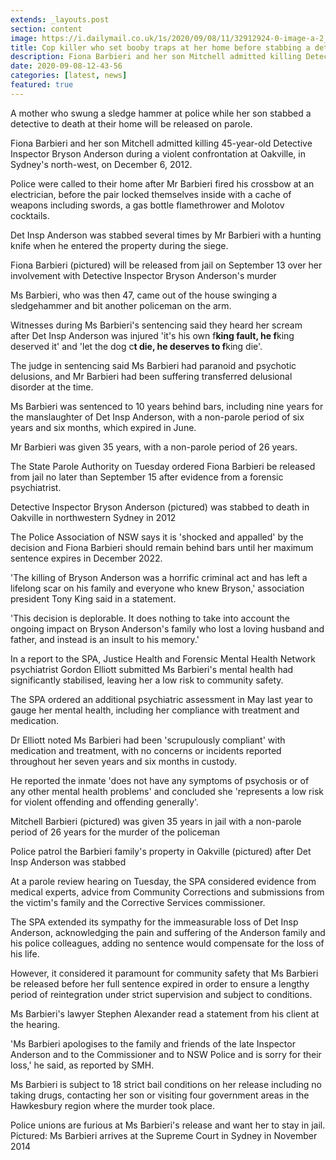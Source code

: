 ```yaml
---
extends: _layouts.post
section: content
image: https://i.dailymail.co.uk/1s/2020/09/08/11/32912924-0-image-a-2_1599562130280.jpg 
title: Cop killer who set booby traps at her home before stabbing a detective to death released from jail 
description: Fiona Barbieri and her son Mitchell admitted killing Detective Inspector Bryson Anderson during a violent confrontation at their home at Oakville, in Sydneys northwest, on December 6, 2012. 
date: 2020-09-08-12-43-56 
categories: [latest, news] 
featured: true 
--- 
```

A mother who swung a sledge hammer at police while her son stabbed a detective to death at their home will be released on parole. 

Fiona Barbieri and her son Mitchell admitted killing 45-year-old Detective Inspector Bryson Anderson during a violent confrontation at Oakville, in Sydney's north-west, on December 6, 2012.

Police were called to their home after Mr Barbieri fired his crossbow at an electrician, before the pair locked themselves inside with a cache of weapons including swords, a gas bottle flamethrower and Molotov cocktails. 

Det Insp Anderson was stabbed several times by Mr Barbieri with a hunting knife when he entered the property during the siege.

Fiona Barbieri (pictured) will be released from jail on September 13 over her involvement with Detective Inspector Bryson Anderson's murder

Ms Barbieri, who was then 47, came out of the house swinging a sledgehammer and bit another policeman on the arm.

Witnesses during Ms Barbieri's sentencing said they heard her scream after Det Insp Anderson was injured 'it's his own f**king fault, he f**king deserved it' and 'let the dog c**t die, he deserves to f**king die'.

The judge in sentencing said Ms Barbieri had paranoid and psychotic delusions, and Mr Barbieri had been suffering transferred delusional disorder at the time. 

Ms Barbieri was sentenced to 10 years behind bars, including nine years for the manslaughter of Det Insp Anderson, with a non-parole period of six years and six months, which expired in June.

Mr Barbieri was given 35 years, with a non-parole period of 26 years.

The State Parole Authority on Tuesday ordered Fiona Barbieri be released from jail no later than September 15 after evidence from a forensic psychiatrist. 

Detective Inspector Bryson Anderson (pictured) was stabbed to death in Oakville in northwestern Sydney in 2012

The Police Association of NSW says it is 'shocked and appalled' by the decision and Fiona Barbieri should remain behind bars until her maximum sentence expires in December 2022.

'The killing of Bryson Anderson was a horrific criminal act and has left a lifelong scar on his family and everyone who knew Bryson,' association president Tony King said in a statement.

'This decision is deplorable. It does nothing to take into account the ongoing impact on Bryson Anderson's family who lost a loving husband and father, and instead is an insult to his memory.'

In a report to the SPA, Justice Health and Forensic Mental Health Network psychiatrist Gordon Elliott submitted Ms Barbieri's mental health had significantly stabilised, leaving her a low risk to community safety.

The SPA ordered an additional psychiatric assessment in May last year to gauge her mental health, including her compliance with treatment and medication.

Dr Elliott noted Ms Barbieri had been 'scrupulously compliant' with medication and treatment, with no concerns or incidents reported throughout her seven years and six months in custody.

He reported the inmate 'does not have any symptoms of psychosis or of any other mental health problems' and concluded she 'represents a low risk for violent offending and offending generally'.

Mitchell Barbieri (pictured) was given 35 years in jail with a non-parole period of 26 years for the murder of the policeman

Police patrol the Barbieri family's property in Oakville (pictured) after Det Insp Anderson was stabbed

At a parole review hearing on Tuesday, the SPA considered evidence from medical experts, advice from Community Corrections and submissions from the victim's family and the Corrective Services commissioner.

The SPA extended its sympathy for the immeasurable loss of Det Insp Anderson, acknowledging the pain and suffering of the Anderson family and his police colleagues, adding no sentence would compensate for the loss of his life.

However, it considered it paramount for community safety that Ms Barbieri be released before her full sentence expired in order to ensure a lengthy period of reintegration under strict supervision and subject to conditions.

Ms Barbieri's lawyer Stephen Alexander read a statement from his client at the hearing.

'Ms Barbieri apologises to the family and friends of the late Inspector Anderson and to the Commissioner and to NSW Police and is sorry for their loss,' he said, as reported by SMH.

Ms Barbieri is subject to 18 strict bail conditions on her release including no taking drugs, contacting her son or visiting four government areas in the Hawkesbury region where the murder took place.

Police unions are furious at Ms Barbieri's release and want her to stay in jail. Pictured: Ms Barbieri arrives at the Supreme Court in Sydney in November 2014

